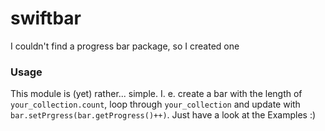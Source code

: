 # swiftbar
I couldn't find a progress bar package, so I created one

### Usage
This module is (yet) rather... simple. I. e. create a bar with the length of ```your_collection.count```, loop through ```your_collection``` and update with ```bar.setPrgress(bar.getProgress()++)```. Just have a look at the Examples :)
